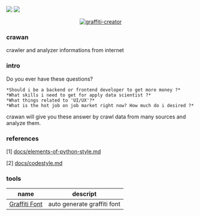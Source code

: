 <img src="https://img.shields.io/badge/license-MIT-green" /> 
<img src="https://img.shields.io/badge/version-v0.1-lightgrey" />

<p align="center">
<a href="https://fontmeme.com/graffiti-creator/"><img src="https://fontmeme.com/permalink/220718/cf83fc275ade5340b6aa24c10b4d879f.png" alt="graffiti-creator" border="0"></a>
</p>

### crawan

crawler and analyzer informations from internet

### intro

Do you ever have these questions?

    *Should i be a backend or frontend developer to get more money ?* 
    *What skills i need to get for apply data scientist ?*
    *What things related to 'UI/UX'?*
    *What is the hot job on job market right now? How much do i desired ?*
  
crawan will give you these answer by crawl data from many sources and analyze them.

### references

[1] [docs/elements-of-python-style.md](https://github.com/amontalenti/elements-of-python-style)

[2] [docs/codestyle.md](https://github.com/updog/codestyle)

### tools

|name|descript|
|---|---|
|[Graffiti Font](https://fontmeme.com/graffiti-creator/)|auto generate graffiti font|
